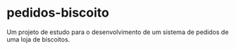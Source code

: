 # pedidos-biscoito
Um projeto de estudo para o desenvolvimento de um sistema de pedidos de uma loja de biscoitos.

